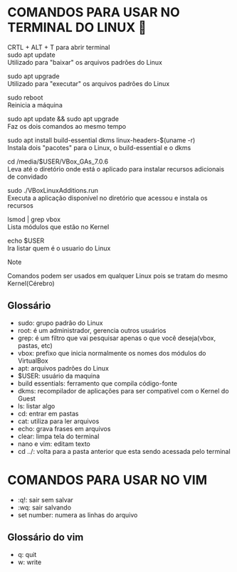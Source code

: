 # COMANDOS PARA USAR NO TERMINAL DO LINUX 🦇
CRTL + ALT + T para abrir terminal <br> 
sudo apt update <br>
Utilizado para "baixar" os arquivos padrões do Linux <br>

sudo apt upgrade <br>
Utilizado para "executar" os arquivos padrões do Linux <br>

sudo reboot <br>
Reinicia a máquina <br>

sudo apt update && sudo apt upgrade <br>
Faz os dois comandos ao mesmo tempo

sudo apt install build-essential dkms linux-headers-$(uname -r) <br>
Instala dois "pacotes" para o Linux, o build-essential e o dkms

cd /media/$USER/VBox_GAs_7.0.6 <br>
Leva até o diretório onde está o aplicado para instalar recursos adicionais de convidado<br>

sudo ./VBoxLinuxAdditions.run<br>
Executa a aplicação disponível no diretório que acessou e instala os recursos<br>

lsmod | grep vbox<br>
Lista módulos que estão no Kernel <br>

echo $USER<br>
Ira listar quem é o usuario do Linux<br>

> [!NOTE]
> Comandos podem ser usados em qualquer Linux pois se tratam do mesmo Kernel(Cérebro)

## Glossário <br>
- sudo: grupo padrão do Linux <br>
- root: é um administrador, gerencia outros usuários  <br>
- grep: é um filtro que vai pesquisar apenas o que você deseja(vbox, pastas, etc) <br>
- vbox: prefixo que inicia normalmente os nomes dos módulos do VirtualBox<br>
- apt: arquivos padrões do Linux <br>
- $USER: usuário da maquina
- build essentials: ferramento que compila código-fonte <br>
- dkms: recompilador de aplicações para ser compativel com o Kernel do Guest<br>
- ls: listar algo
- cd: entrar em pastas
- cat: utiliza para ler arquivos
- echo: grava frases em arquivos
- clear: limpa tela do terminal
- nano e vim: editam texto
- cd ../: volta para a pasta anterior que esta sendo acessada pelo terminal

# COMANDOS PARA USAR NO VIM
- :q!: sair sem salvar
- :wq: sair salvando
- set number: numera as linhas do arquivo

## Glossário do vim
- q: quit
- w: write
